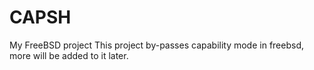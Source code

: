 # CAPSH
My FreeBSD project
This project by-passes capability mode in freebsd, more will be added to it later.
